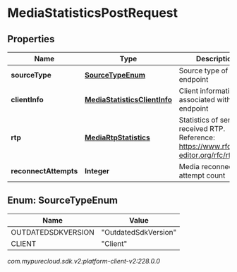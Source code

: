 # MediaStatisticsPostRequest


## Properties

| Name | Type | Description | Notes |
| ------------ | ------------- | ------------- | ------------- |
| **sourceType** | [**SourceTypeEnum**](#Enum--SourceTypeEnum) | Source type of media endpoint |  |
| **clientInfo** | [**MediaStatisticsClientInfo**](MediaStatisticsClientInfo) | Client information associated with media endpoint |  [optional] |
| **rtp** | [**MediaRtpStatistics**](MediaRtpStatistics) | Statistics of sent and received RTP. Reference: https://www.rfc-editor.org/rfc/rfc3550 |  |
| **reconnectAttempts** | **Integer** | Media reconnect attempt count |  [optional] |


## Enum: SourceTypeEnum

| Name | Value |
| ---- | ----- |
| OUTDATEDSDKVERSION | &quot;OutdatedSdkVersion&quot; | 
| CLIENT | &quot;Client&quot; | 




_com.mypurecloud.sdk.v2:platform-client-v2:228.0.0_
